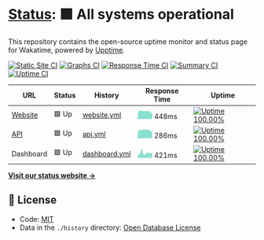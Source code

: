 # [Status](https://status.wakatime.com): <!--live status--> **🟩 All systems operational**

This repository contains the open-source uptime monitor and status page for Wakatime, powered by [Upptime](https://upptime.js.org).

[![Static Site CI](https://github.com/wakatime/statuspage/workflows/Static%20Site%20CI/badge.svg)](https://github.com/wakatime/statuspage/actions?query=workflow%3A%22Static+Site+CI%22)
[![Graphs CI](https://github.com/wakatime/statuspage/workflows/Graphs%20CI/badge.svg)](https://github.com/wakatime/statuspage/actions?query=workflow%3A%22Graphs+CI%22)
[![Response Time CI](https://github.com/wakatime/statuspage/workflows/Response%20Time%20CI/badge.svg)](https://github.com/wakatime/statuspage/actions?query=workflow%3A%22Response+Time+CI%22)
[![Summary CI](https://github.com/wakatime/statuspage/workflows/Summary%20CI/badge.svg)](https://github.com/wakatime/statuspage/actions?query=workflow%3A%22Summary+CI%22)
[![Uptime CI](https://github.com/wakatime/statuspage/workflows/Uptime%20CI/badge.svg)](https://github.com/wakatime/statuspage/actions?query=workflow%3A%22Uptime+CI%22)

<!--start: status pages-->
<!-- This summary is generated by Upptime (https://github.com/upptime/upptime) -->
<!-- Do not edit this manually, your changes will be overwritten -->

| URL                                         | Status | History                                                                                      | Response Time                                                                  | Uptime                                                                                                                                                                                                           |
| ------------------------------------------- | ------ | -------------------------------------------------------------------------------------------- | ------------------------------------------------------------------------------ | ---------------------------------------------------------------------------------------------------------------------------------------------------------------------------------------------------------------- |
| [Website](https://wakatime.com)             | 🟩 Up  | [website.yml](https://github.com/wakatime/statuspage/commits/master/history/website.yml)     | <img alt="Response time graph" src="./graphs/website.png" height="20"> 448ms   | [![Uptime 100.00%](https://img.shields.io/endpoint?url=https%3A%2F%2Fraw.githubusercontent.com%2Fwakatime%2Fstatuspage%2Fmaster%2Fapi%2Fwebsite%2Fuptime.json)](https://status.wakatime.com/history/website)     |
| [API](https://api.wakatime.com/api/v1/meta) | 🟩 Up  | [api.yml](https://github.com/wakatime/statuspage/commits/master/history/api.yml)             | <img alt="Response time graph" src="./graphs/api.png" height="20"> 286ms       | [![Uptime 100.00%](https://img.shields.io/endpoint?url=https%3A%2F%2Fraw.githubusercontent.com%2Fwakatime%2Fstatuspage%2Fmaster%2Fapi%2Fapi%2Fuptime.json)](https://status.wakatime.com/history/api)             |
| Dashboard                                   | 🟩 Up  | [dashboard.yml](https://github.com/wakatime/statuspage/commits/master/history/dashboard.yml) | <img alt="Response time graph" src="./graphs/dashboard.png" height="20"> 421ms | [![Uptime 100.00%](https://img.shields.io/endpoint?url=https%3A%2F%2Fraw.githubusercontent.com%2Fwakatime%2Fstatuspage%2Fmaster%2Fapi%2Fdashboard%2Fuptime.json)](https://status.wakatime.com/history/dashboard) |

<!--end: status pages-->

[**Visit our status website →**](https://status.wakatime.com)

## 📄 License

- Code: [MIT](./LICENSE)
- Data in the `./history` directory: [Open Database License](https://opendatacommons.org/licenses/odbl/1-0/)
